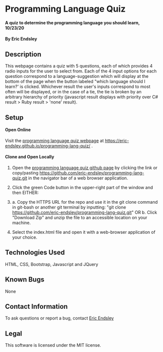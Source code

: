 # Programming Language Quiz

#### A quiz to determine the programming language you should learn, 10/23/20

#### By Eric Endsley

## Description

This webpage contains a quiz with 5 questions, each of which provides 4 radio inputs for the user to select from. Each of the 4 input options for each question correspond to a language-suggestion which will display at the bottom of the page when the button labeled "which language should I learn?' is clicked. Whichever result the user's inputs correspond to most often will be displayed, or in the case of a tie, the tie is broken by an arbitrary hierarchy of priority (javascript result displays with priority over C# result > Ruby result > 'none' result).

## Setup

#### Open Online
Visit the [programming language quiz webpage](https://eric-endsley.github.io/week-2-project/) at https://eric-endsley.github.io/programming-lang-quiz/ .

#### Clone and Open Locally
 1. Open the [programming language quiz github page](https://github.com/eric-endsley/week-2-project.git) by clicking the link or copy/pasting https://github.com/eric-endsley/programming-lang-quiz.git in the navigator bar of a web browser application.

 2. Click the green Code button in the upper-right part of the window and then EITHER:

 3. a. Copy the HTTPS URL for the repo and use it in the git clone command in git-bash or another git terminal by inputting: "git clone https://github.com/eric-endsley/programming-lang-quiz.git" OR b. Click "Download Zip" and unzip the file to an accessible location on your machine.

 4. Select the index.html file and open it with a web-browser application of your choice.

## Technologies Used

HTML, CSS, Bootstrap, Javascript and JQuery

## Known Bugs

None

## Contact Information

To ask questions or report a bug, contact [Eric Endsley](mailto:eric.endsley4@gmail.com)

## Legal

This software is licensed under the MIT license.

